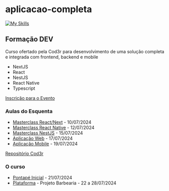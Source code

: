 # aplicacao-completa

[![My Skills](https://skillicons.dev/icons?i=nextjs,react,nestjs,react,ts)](https://skillicons.dev)

## Formação DEV

Curso ofertado pela Cod3r para desenvolvimento de uma solução completa e integrada com frontend, backend e mobile
- NextJS
- React
- NestJS
- React Native
- Typescript


[Inscrição para o Evento](http://inscricao.formacao.dev)

### Aulas do Esquenta

-   [Masterclass React/Next](https://youtu.be/6--IFqz4F9A) - 10/07/2024
-   [Masterclass React Native](https://www.youtube.com/watch?v=tGv7G4M8uPI) - 12/07/2024
-   [Masterclass NestJS](https://www.youtube.com/watch?v=_6XqSmjYdbE) - 15/07/2024
-   [Aplicação Web](https://www.youtube.com/watch?v=4xenNbOXl38) - 17/07/2024
-   [Aplicação Mobile](https://www.youtube.com/watch?v=eO1lJFPJWLo) - 19/07/2024


[Repositório Cod3r](https://github.com/cod3rcursos/esquenta-julho-2024)

### O curso

-   [Pontapé Inicial](https://www.youtube.com/watch?v=PrYFHm9SxqQ) - 21/07/2024
-   [Plataforma](https://escola.formacao.dev/) - Projeto Barbearia - 22 a 28/07/2024